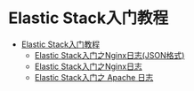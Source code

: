 Elastic Stack入门教程
===================
* [Elastic Stack入门教程](README.md)
  * [Elastic Stack入门之Nginx日志(JSON格式)](ElasticStack_NGINX-json/README.md)
  * [Elastic Stack入门之Nginx日志](ElasticStack_NGINX/README.md)
  * [Elastic Stack入门之 Apache 日志](ElasticStack_apache/README.md)
